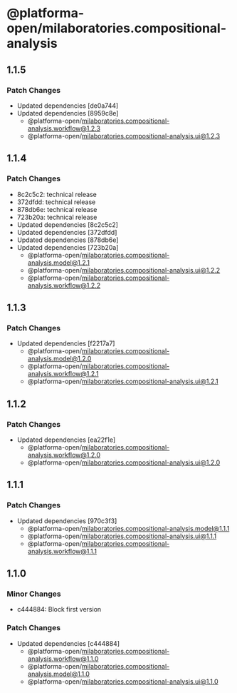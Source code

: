 # @platforma-open/milaboratories.compositional-analysis

## 1.1.5

### Patch Changes

- Updated dependencies [de0a744]
- Updated dependencies [8959c8e]
  - @platforma-open/milaboratories.compositional-analysis.workflow@1.2.3
  - @platforma-open/milaboratories.compositional-analysis.ui@1.2.3

## 1.1.4

### Patch Changes

- 8c2c5c2: technical release
- 372dfdd: technical release
- 878db6e: technical release
- 723b20a: technical release
- Updated dependencies [8c2c5c2]
- Updated dependencies [372dfdd]
- Updated dependencies [878db6e]
- Updated dependencies [723b20a]
  - @platforma-open/milaboratories.compositional-analysis.model@1.2.1
  - @platforma-open/milaboratories.compositional-analysis.ui@1.2.2
  - @platforma-open/milaboratories.compositional-analysis.workflow@1.2.2

## 1.1.3

### Patch Changes

- Updated dependencies [f2217a7]
  - @platforma-open/milaboratories.compositional-analysis.model@1.2.0
  - @platforma-open/milaboratories.compositional-analysis.workflow@1.2.1
  - @platforma-open/milaboratories.compositional-analysis.ui@1.2.1

## 1.1.2

### Patch Changes

- Updated dependencies [ea22f1e]
  - @platforma-open/milaboratories.compositional-analysis.workflow@1.2.0
  - @platforma-open/milaboratories.compositional-analysis.ui@1.2.0

## 1.1.1

### Patch Changes

- Updated dependencies [970c3f3]
  - @platforma-open/milaboratories.compositional-analysis.model@1.1.1
  - @platforma-open/milaboratories.compositional-analysis.ui@1.1.1
  - @platforma-open/milaboratories.compositional-analysis.workflow@1.1.1

## 1.1.0

### Minor Changes

- c444884: Block first version

### Patch Changes

- Updated dependencies [c444884]
  - @platforma-open/milaboratories.compositional-analysis.workflow@1.1.0
  - @platforma-open/milaboratories.compositional-analysis.model@1.1.0
  - @platforma-open/milaboratories.compositional-analysis.ui@1.1.0
